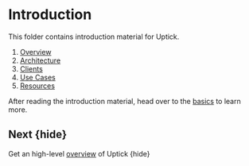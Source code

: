 # Introduction

This folder contains introduction material for Uptick.

1. [Overview](../guides/validators/overview.md)
2. [Architecture](architecture/)
3. [Clients](clients/)
4. [Use Cases](use\_cases/)
5. [Resources](resources/)

After reading the introduction material, head over to the [basics](../basics/README/) to learn more.

## Next {hide}

Get an high-level [overview](overview/) of Uptick {hide}

